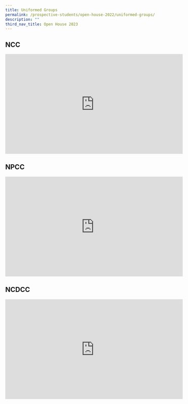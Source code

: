 ```yaml
---
title: Uniformed Groups
permalink: /prospective-students/open-house-2022/uniformed-groups/
description: ""
third_nav_title: Open House 2023
---
```

## NCC
<iframe width="560" height="315" src="https://www.youtube.com/embed/NO7KqS1aaqU" title="YouTube video player" frameborder="0" allow="accelerometer; autoplay; clipboard-write; encrypted-media; gyroscope; picture-in-picture" allowfullscreen=""></iframe>

## NPCC
<iframe width="560" height="315" src="https://www.youtube.com/embed/QEGvXtdqnsI" title="YouTube video player" frameborder="0" allow="accelerometer; autoplay; clipboard-write; encrypted-media; gyroscope; picture-in-picture" allowfullscreen=""></iframe>

## NCDCC
<iframe width="560" height="315" src="https://www.youtube.com/embed/aeUW57zRuN4" title="YouTube video player" frameborder="0" allow="accelerometer; autoplay; clipboard-write; encrypted-media; gyroscope; picture-in-picture" allowfullscreen=""></iframe>